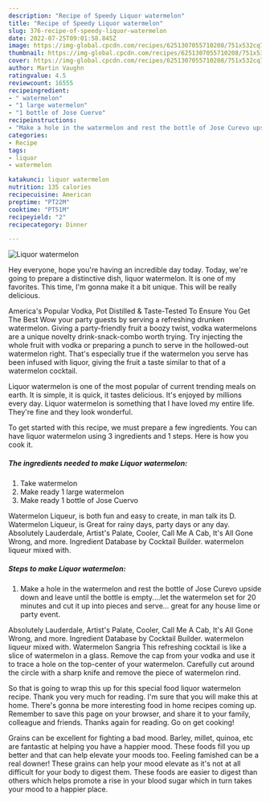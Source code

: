 ```yaml
---
description: "Recipe of Speedy Liquor watermelon"
title: "Recipe of Speedy Liquor watermelon"
slug: 376-recipe-of-speedy-liquor-watermelon
date: 2022-07-25T09:01:58.845Z
image: https://img-global.cpcdn.com/recipes/6251307055710208/751x532cq70/liquor-watermelon-recipe-main-photo.jpg
thumbnail: https://img-global.cpcdn.com/recipes/6251307055710208/751x532cq70/liquor-watermelon-recipe-main-photo.jpg
cover: https://img-global.cpcdn.com/recipes/6251307055710208/751x532cq70/liquor-watermelon-recipe-main-photo.jpg
author: Martin Vaughn
ratingvalue: 4.5
reviewcount: 16555
recipeingredient:
- " watermelon"
- "1 large watermelon"
- "1 bottle of Jose Cuervo"
recipeinstructions:
- "Make a hole in the watermelon and rest the bottle of Jose Curevo upside down and leave until the bottle is empty....let the watermelon set for 20 minutes and cut it up into pieces and serve... great for any house lime or party event."
categories:
- Recipe
tags:
- liquor
- watermelon

katakunci: liquor watermelon 
nutrition: 135 calories
recipecuisine: American
preptime: "PT22M"
cooktime: "PT51M"
recipeyield: "2"
recipecategory: Dinner

---
```



![Liquor watermelon](https://img-global.cpcdn.com/recipes/6251307055710208/751x532cq70/liquor-watermelon-recipe-main-photo.jpg)

Hey everyone, hope you're having an incredible day today. Today, we're going to prepare a distinctive dish, liquor watermelon. It is one of my favorites. This time, I'm gonna make it a bit unique. This will be really delicious.

America&#39;s Popular Vodka, Pot Distilled &amp; Taste-Tested To Ensure You Get The Best Wow your party guests by serving a refreshing drunken watermelon. Giving a party-friendly fruit a boozy twist, vodka watermelons are a unique novelty drink-snack-combo worth trying. Try injecting the whole fruit with vodka or preparing a punch to serve in the hollowed-out watermelon right. That&#39;s especially true if the watermelon you serve has been infused with liquor, giving the fruit a taste similar to that of a watermelon cocktail.

Liquor watermelon is one of the most popular of current trending meals on earth. It is simple, it is quick, it tastes delicious. It's enjoyed by millions every day. Liquor watermelon is something that I have loved my entire life. They're fine and they look wonderful.


To get started with this recipe, we must prepare a few ingredients. You can have liquor watermelon using 3 ingredients and 1 steps. Here is how you cook it.

<!--inarticleads1-->

##### The ingredients needed to make Liquor watermelon:

1. Take  watermelon
1. Make ready 1 large watermelon
1. Make ready 1 bottle of Jose Cuervo


Watermelon Liqueur, is both fun and easy to create, in man talk its D. Watermelon Liqueur, is Great for rainy days, party days or any day. Absolutely Lauderdale, Artist&#39;s Palate, Cooler, Call Me A Cab, It&#39;s All Gone Wrong, and more. Ingredient Database by Cocktail Builder. watermelon liqueur mixed with. 

<!--inarticleads2-->

##### Steps to make Liquor watermelon:

1. Make a hole in the watermelon and rest the bottle of Jose Curevo upside down and leave until the bottle is empty....let the watermelon set for 20 minutes and cut it up into pieces and serve... great for any house lime or party event.


Absolutely Lauderdale, Artist&#39;s Palate, Cooler, Call Me A Cab, It&#39;s All Gone Wrong, and more. Ingredient Database by Cocktail Builder. watermelon liqueur mixed with. Watermelon Sangria This refreshing cocktail is like a slice of watermelon in a glass. Remove the cap from your vodka and use it to trace a hole on the top-center of your watermelon. Carefully cut around the circle with a sharp knife and remove the piece of watermelon rind. 

So that is going to wrap this up for this special food liquor watermelon recipe. Thank you very much for reading. I'm sure that you will make this at home. There's gonna be more interesting food in home recipes coming up. Remember to save this page on your browser, and share it to your family, colleague and friends. Thanks again for reading. Go on get cooking!

Grains can be excellent for fighting a bad mood. Barley, millet, quinoa, etc are fantastic at helping you have a happier mood. These foods fill you up better and that can help elevate your moods too. Feeling famished can be a real downer! These grains can help your mood elevate as it's not at all difficult for your body to digest them. These foods are easier to digest than others which helps promote a rise in your blood sugar which in turn takes your mood to a happier place.
